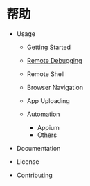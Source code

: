 # 帮助

- Usage
	- Getting Started
	- [Remote Debugging](/#!/docs/remote-debug)

	- Remote Shell
	- Browser Navigation
	- App Uploading
	- Automation
		- Appium
		- Others
		
	
- Documentation

- License
- Contributing
